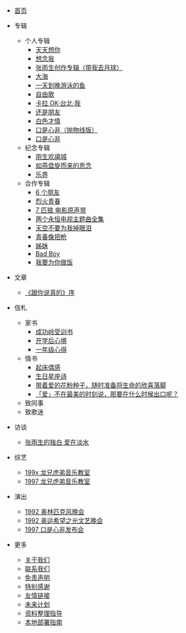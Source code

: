 -   [首页](README.md)
-   专辑

    -   个人专辑
        -   [天天想你](./albums/1988-11-xx-ttxn/1988-11-xx-ttxn.md)
        -   [想念我](./albums/1989-07-17-xnw/1989-07-17-xnw.md)
        -   [张雨生创作专辑（带我去月球）](./albums/1992-02-24-zysczzj/1992-02-24-zysczzj.md)
        -   [大海](./albums/1992-12-xx-dh/1992-12-xx-dh.md)
        -   [一天到晚游泳的鱼](./albums/1993-08-24-ytdwyydy/1993-08-24-ytdwyydy.md)
        -   [自由歌](./albums/1994-01-xx-zyg/1994-01-xx-zyg.md)
        -   [卡拉 OK·台北·我](./albums/1994-08-xx-kloktbw/1994-08-xx-kloktbw.md)
        -   [还是朋友](./albums/1995-03-27-hspy/1995-03-27-hspy.md)
        -   [白色才情](./albums/1996-06-xx-bscq/1996-06-xx-bscq.md)
        -   [口是心非（抛物线版）](./albums/1997-xx-xx-ksxf-parabola/1997-xx-xx-ksxf-parabola.md)
        -   [口是心非](./albums/1997-10-16-ksxf/1997-10-16-ksxf.md)
    -   纪念专辑
        -   [雨生欢禧城](./albums/2003-10-24-yshxc/2003-10-24-yshxc.md)
        -   [如燕盘旋而来的思念](./albums/2008-02-27-rypxeldsn/2008-02-27-rypxeldsn.md)
        -   [乐界](./albums/2022-04-13-yj/2022-04-13-yj.md)
    -   合作专辑
        -   [6 个朋友](./albums/1988-05-xx-lgpy/1988-05-xx-lgpy.md)
        -   [烈火青春](./albums/1988-08-xx-lhqc/1988-08-xx-lhqc.md)
        -   [7 匹狼 电影原声带](./albums/1989-03-xx-qpldyysd/1989-03-xx-qpldyysd.md)
        -   [两个永恒电视主题曲全集](./albums/1994-10-xx-lgyhdsztqqj/1994-10-xx-lgyhdsztqqj.md)
        -   [天空不要为我掉眼泪](./albums/1990-11-23-tkbywwdyl/1990-11-23-tkbywwdyl.md)
        -   [青春像把枪](./albums/1991-10-xx-qcxbq/1991-10-xx-qcxbq.md)
        -   [姊妹](./albums/1996-12-13-zm/1996-12-13-zm.md)
        -   [Bad Boy](./albums/1997-06-11-bad-boy/1997-06-11-bad-boy.md)
        -   [我要为你做饭](./albums/1997-10-17-wywnzf/1997-10-17-wywnzf.md)

-   文章
    -   [《跟你说真的》序](./articles/1994-0x-xx-preface-of-tell-you-the-truth.md)
-   信札
    -   家书
        -   [成功岭受训书](./letters/1985-09-07-letter-from-chengkungling/1985-09-07-letter-from-chengkungling.md)
        -   [开学后心境](./letters/1986-03-24-mood-after-school-starts/1986-03-24-mood-after-school-starts.md)
        -   [一年级心得](./letters/1986-05-21-retrospect-on-freshman-year/1986-05-21-retrospect-on-freshman-year.md)
    -   情书
        -   [起床偶感](./letters/19xx-xx-xx-qi-chuang-ou-gan/19xx-xx-xx-qi-chuang-ou-gan.md)
        -   [生日星座诗](./letters/199x-xx-xx-birthday-zodiac-poem/199x-xx-xx-birthday-zodiac-poem.md)
        -   [带着爱的花粉种子，随时准备将生命的欣喜落脚](./letters/199x-xx-xx-seeds-of-love/199x-xx-xx-seeds-of-love.md)
        -   [「爱」不在最美的时刻说，那要在什么时候出口呢？](./letters/1992-06-16-say-love/1992-06-16-say-love.md)
    -   致同事
    -   致歌迷
-   访谈
    -   [张雨生的独白 爱在淡水](./talks/1997-09-xx-monologue-love-for-tamsui/1997-09-xx-monologue-love-for-tamsui.md)
-   综艺
    -   [199x 龙兄虎弟音乐教室](./shows/199x-xx-xx-lxhdyyjs.md)
    -   [1997 龙兄虎弟音乐教室](./shows/1997-xx-xx-lxhdyyjs.md)
-   演出
    -   [1992 奥林匹克风晚会](./performances/1992-xx-xx-alpkfwh.md)
    -   [1992 奥运希望之光文艺晚会](./performances/1992-xx-xx-ayxwzgwywh.md)
    -   [1997 口是心非发布会](./performances/1997-10-xx-launch-of-ksxf.md)
-   更多
    -   [关于我们](./more/about.md)
    -   [联系我们](./more/contact.md)
    -   [免责声明](./more/disclaimer.md)
    -   [特别感谢](./more/thanks.md)
    -   [友情链接](./more/links.md)
    -   [未来计划](./more/plans.md)
    -   [资料整理指导](./more/how-to-contribute/how-to-contribute.md)
    -   [本地部署指南](./more/deploy/deploy.md)
